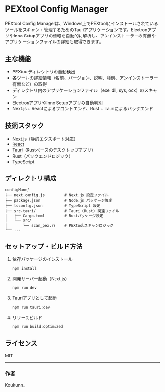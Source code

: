 # PEXtool Config Manager

PEXtool Config Managerは、Windows上でPEXtoolにインストールされているツールをスキャン・管理するためのTauriアプリケーションです。ElectronアプリやInno Setupアプリの情報を自動的に解析し、アンインストーラーの有無やアプリケーションファイルの詳細も取得できます。

## 主な機能
- PEXtoolディレクトリの自動検出
- 各ツールの詳細情報（名前、バージョン、説明、種別、アンインストーラー有無など）の取得
- ディレクトリ内のアプリケーションファイル（exe, dll, sys, ocx）のスキャン
- ElectronアプリやInno Setupアプリの自動判別
- Next.js + Reactによるフロントエンド、Rust + Tauriによるバックエンド

## 技術スタック
- [Next.js](https://nextjs.org/)（静的エクスポート対応）
- [React](https://react.dev/)
- [Tauri](https://tauri.app/)（Rustベースのデスクトップアプリ）
- Rust（バックエンドロジック）
- TypeScript

## ディレクトリ構成

```
configMane/
├── next.config.js         # Next.js 設定ファイル
├── package.json           # Node.js パッケージ管理
├── tsconfig.json          # TypeScript 設定
├── src-tauri/             # Tauri (Rust) 関連ファイル
│   ├── Cargo.toml         # Rustパッケージ設定
│   └── src/
│       └── scan_pex.rs    # PEXtoolスキャンロジック
└── ...
```

## セットアップ・ビルド方法

1. 依存パッケージのインストール
   ```sh
   npm install
   ```
2. 開発サーバー起動（Next.js）
   ```sh
   npm run dev
   ```
3. Tauriアプリとして起動
   ```sh
   npm run tauri:dev
   ```
4. リリースビルド
   ```sh
   npm run build:optimized
   ```

## ライセンス
MIT

---

### 作者
Koukunn_

